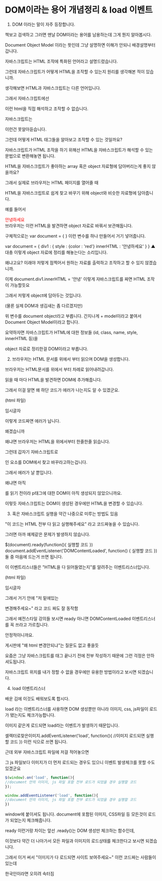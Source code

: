 # DOM이라는 용어 개념정리 & load 이벤트

1. DOM 이라는 말이 자주 등장합니다.

책보고 검색하고 그러면 맨날 DOM이라는 용어를 남용하는데 그게 뭔지 알아봅시다.

Document Object Model 이라는 뜻인데 그냥 설명하면 이해가 안되니 배경설명부터 갑니다.

자바스크립트는 HTML 조작에 특화된 언어라고 설명드렸습니다.

그런데 자바스크립트가 어떻게 HTML을 조작할 수 있는지 원리를 생각해본 적이 있습니까.

생각해보면 HTML과 자바스크립트는 다른 언어입니다.

그래서 자바스크립트에선 <p></p> 이런 html을 직접 해석하고 조작할 수 없습니다.

<script>

  <p></p>.innerHTML = '안녕' (당연히 에러날듯)

</script>

자바스크립트는 <p> 이런건 못알아듣습니다.

그런데 어떻게 HTML 태그들을 알아보고 조작할 수 있는 것일까요?

자바스크립트가 HTML 조작을 하기 위해선 HTML을 자바스크립트가 해석할 수 있는 문법으로 변환해놓면 됩니다.

HTML을 자바스크립트가 좋아하는 array 혹은 object 자료형에 담아버리는게 좋지 않을까요?

그래서 실제로 브라우저는 HTML 페이지를 열어줄 때

HTML을 자바스크립트로 쉽게 찾고 바꾸기 위해 object와 비슷한 자료형에 담아줍니다.

예를 들어서

<div style="color : red">안녕하세요</div>
브라우저는 이런 HTML을 발견하면 object 자료로 바꿔서 보관해둡니다.

구체적으로는 var document = { } 이런 변수를 하나 만들어서 거기 넣어줍니다.

var document = {
div1 : {
style : {color : 'red'}
innerHTML : '안녕하세요'
}
}
▲ 대충 이렇게 object 자료에 정리를 해놓는다는 소리입니다.

왜냐고요? 이래야 저렇게 점찍어서 원하는 자료를 출력하고 조작하고 할 수 있지 않겠습니까.

이제 document.div1.innerHTML = '안녕' 이렇게 자바스크립트를 짜면 HTML 조작이 가능할듯요

그래서 저렇게 object에 담아두는 것입니다.

(물론 실제 DOM과 생김새는 좀 다르겠지만)

위 변수를 document object라고 부릅니다. 간지나게 + model이라고 붙여서 Document Object Model이라고 합니다.

요약하자면 자바스크립트가 HTML에 대한 정보들 (id, class, name, style, innerHTML 등)을

object 자료로 정리한걸 DOM이라고 부릅니다.

2. 브라우저는 HTML 문서를 위에서 부터 읽으며 DOM을 생성합니다.

브라우저는 HTML문서를 위에서 부터 차례로 읽어내려갑니다.

읽을 때 마다 HTML을 발견하면 DOM에 추가해줍니다.

그래서 이걸 알면 왜 하단 코드가 에러가 나는지도 알 수 있겠군요.

(html 파일)

<script>
  document.getElementById('test').innerHTML = '안녕'
</script>

<p id="test">임시글자</p>
이렇게 코드짜면 에러가 납니다.

왜겠습니까

왜냐면 브라우저는 HTML을 위에서부터 한줄한줄 읽습니다.

그런데 갑자기 자바스크립트로 <p id="test">인 요소를 DOM에서 찾고 바꾸라고하는겁니다.

그래서 에러가 날 뿐입니다.

왜냐면 아직 <p id="test">를 읽기 전이라 p태그에 대한 DOM이 아직 생성되지 않았으니까요.

이렇듯 자바스크립트는 DOM이 생성된 경우에만 HTML을 변경할 수 있습니다.

3. 혹은 자바스크립트 실행을 약간 나중으로 미루는 방법도 있음

"이 코드는 HTML 전부 다 읽고 실행해주세요" 라고 코드짜놓을 수 있습니다.

그러면 아까 예제같은 문제가 발생하지 않습니다.

$(document).ready(function(){ 실행할 코드 })
document.addEventListener('DOMContentLoaded', function() { 실행할 코드 })
둘 중 마음에 드는거 쓰면 됩니다.

이 이벤트리스너들은 "HTML을 다 읽어들였는지"를 알려주는 이벤트리스너입니다.

(html 파일)

<script>
  document.addEventListener('DOMContentLoaded', function() { 
    document.getElementById('test').innerHTML = '안녕'
  })
</script>

<p id="test">임시글자</p>
그래서 거기 안에 "저 밑에있는 <p id="test"> 변경해주세요~" 라고 코드 짜도 잘 동작함

그래서 예전스타일 강의들 보시면 ready 아니면 DOMContentLoaded 이벤트리스너를 꼭 쓰라고 가르칩니다.

안정적이니까요.

게시판에 "왜 html 변경안되냐"는 질문도 없고 좋을듯

요즘은 그냥 자바스크립트를 <body>태그 끝나기 전에 전부 작성하기 때문에 그런 걱정은 안하셔도됩니다.

자바스크립트 위치를 내가 정할 수 없을 경우에만 유용한 방법이라고 보시면 되겠습니다.

4. load 이벤트리스너

배운 김에 이것도 배워보도록 합시다.

load 라는 이벤트리스너를 사용하면 DOM 생성뿐만 아니라 이미지, css, js파일이 로드가 됐는지도 체크가능합니다.

이미지 같은게 로드되면 load라는 이벤트가 발생하기 때문입니다.

셀렉터로찾은이미지.addEventListener('load', function(){
//이미지 로드되면 실행할 코드
})
이런 식으로 쓰면 됩니다.

근데 외부 자바스크립트 파일에 저걸 적어놓으면

그 js 파일보다 이미지가 더 먼저 로드되는 경우도 있으니 이벤트 발생체크를 못할 수도 있겠군요

```javaScript
$(window).on('load', function(){
//document 안의 이미지, js 파일 포함 전부 로드가 되었을 경우 실행할 코드
});

window.addEventListener('load', function(){
//document 안의 이미지, js 파일 포함 전부 로드가 되었을 경우 실행할 코드
})

```

window에 붙이셔도 됩니다. document에 포함된 이미지, CSS파일 등 모든것이 로드가 되었는지 체크해줍니다.

ready 이런거랑 차이는 앞선 .ready()는 DOM 생성만 체크하는 함수인데,

이것보다 약간 더 나아가서 모든 파일과 이미지의 로드상태를 체크한다고 보시면 되겠습니다.

그래서 이거 써서 "이미지가 다 로드되면 사이트 보여주세요~" 이런 코드짜는 사람들이 있는데

한국인이라면 오히려 속터짐
